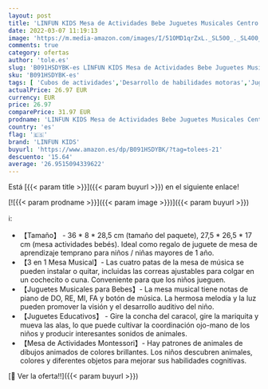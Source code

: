 ```yaml
---
layout: post
title: 'LINFUN KIDS Mesa de Actividades Bebe Juguetes Musicales Centro de Actividades de Aprendizaje Juguetes Educativos Regalos para Niños 1 Años'
date: 2022-03-07 11:19:13
image: 'https://m.media-amazon.com/images/I/51OMD1qrZxL._SL500_._SL400_.jpg'
comments: true
category: ofertas
author: 'tole.es'
slug: 'B091HSDYBK-es LINFUN KIDS Mesa de Actividades Bebe Juguetes Musicales...'
sku: 'B091HSDYBK-es'
tags: [ 'Cubos de actividades','Desarrollo de habilidades motoras','Juguetes','Juguetes para Bebés y primera infancia','Juguetes y juegos','bebe','linfun kids', ]
actualPrice: 26.97 EUR
currency: EUR
price: 26.97
comparePrice: 31.97 EUR
prodname: 'LINFUN KIDS Mesa de Actividades Bebe Juguetes Musicales Centro de Actividades de Aprendizaje Juguetes Educativos Regalos para Niños 1 Años'
country: 'es'
flag: '🇪🇸'
brand: 'LINFUN KIDS'
buyurl: 'https://www.amazon.es/dp/B091HSDYBK/?tag=tolees-21'
descuento: '15.64'
average: '26.9515094339622'
---
```


Está [{{< param title >}}]({{< param buyurl >}}) en el siguiente enlace!

[![{{< param prodname >}}]({{< param image >}})]({{< param buyurl >}})

ℹ️:

- 【Tamaño】 - 36 * 8 * 28,5 cm (tamaño del paquete), 27,5 * 26,5 * 17 cm (mesa actividades bebés). Ideal como regalo de juguete de mesa de aprendizaje temprano ​para niños / niñas mayores de 1 año.
- 【3 en 1 Mesa Musical】- Las cuatro patas de la mesa de música se pueden instalar o quitar, incluidas las correas ajustables para colgar en un cochecito o cuna. Conveniente para que los niños jueguen.
- 【Juguetes Musicales para Bebes】- La mesa musical tiene notas de piano de DO, RE, MI, FA y botón de música. La hermosa melodía y la luz pueden promover la visión y el desarrollo auditivo del niño.
- 【Juguetes Educativos】 - Gire la concha del caracol, gire la mariquita y mueva las alas, lo que puede cultivar la coordinación ojo-mano de los niños y producir interesantes sonidos de animales.
- 【Mesa de Actividades Montessori】- Hay patrones de animales de dibujos animados de colores brillantes. Los niños descubren animales, colores y diferentes objetos para mejorar sus habilidades cognitivas.

[🛒 Ver la oferta!!]({{< param buyurl >}})
